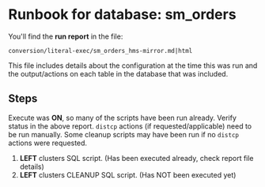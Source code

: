 # Runbook for database: sm_orders

You'll find the **run report** in the file:

`conversion/literal-exec/sm_orders_hms-mirror.md|html` 

This file includes details about the configuration at the time this was run and the output/actions on each table in the database that was included.

## Steps

Execute was **ON**, so many of the scripts have been run already.  Verify status in the above report.  `distcp` actions (if requested/applicable) need to be run manually. Some cleanup scripts may have been run if no `distcp` actions were requested.

1. **LEFT** clusters SQL script.  (Has been executed already, check report file details)
2. **LEFT** clusters CLEANUP SQL script. (Has NOT been executed yet)
